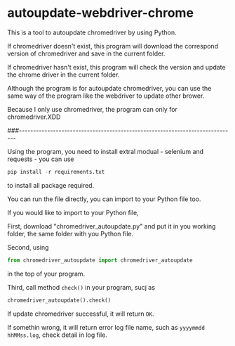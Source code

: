 # autoupdate-webdriver-chrome
This is a tool to autoupdate chromedriver by using Python. 

If chromedriver doesn't exist, this program will download the correspond version of chromedriver and save in the current folder.

If chromedriver hasn't exist, this program will check the version and update the chrome driver in the current folder.

Although the program is for autoupdate chromedriver, you can use the same way of the program like the webdriver to update other brower.

Because I only use chromedriver, the program can only for chromedriver.XDD

###-----------------------------------------------------------------------------

Using the program, you need to install extral modual - selenium and requests - you can use
```python
pip install -r requirements.txt
```
to install all package required.

You can run the file directly, you can import to your Python file too.

If you would like to import to your Python file,

First, download "chromedriver_autoupdate.py" and put it in you working folder, the same folder with you Python file.

Second, using 
```python
from chromedriver_autoupdate import chromedriver_autoupdate
```
in the top of your program.

Third, call method ```check()``` in your program, sucj as 
```python
chromedriver_autoupdate().check()
```

If update chromedriver successful, it will return ```OK```.

If somethin wrong, it will return error log file name, such as  ```yyyymmdd hhMMss.log```, check detail in log file.
